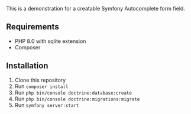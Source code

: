 This is a demonstration for a creatable Symfony Autocomplete form field.


## Requirements

- PHP 8.0 with sqlite extension
- Composer

## Installation

1. Clone this repository
2. Run `composer install`
3. Run `php bin/console doctrine:database:create`
4. Run `php bin/console doctrine:migrations:migrate`
5. Run `symfony server:start`
